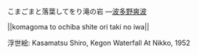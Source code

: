 こまごまと落葉してをり滝の岩
—[波多野爽波](https://ja.wikipedia.org/wiki/波多野爽波)

||komagoma to ochiba shite ori taki no iwa||

浮世絵: Kasamatsu Shiro, Kegon Waterfall At Nikko, 1952